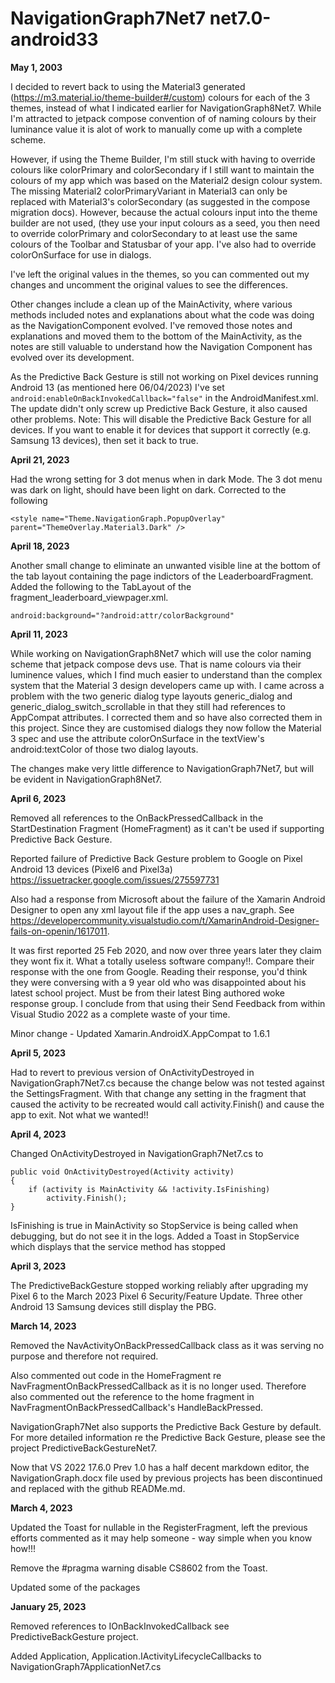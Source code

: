 # NavigationGraph7Net7 net7.0-android33
**May 1, 2003**

I decided to revert back to using the Material3 generated (https://m3.material.io/theme-builder#/custom) colours for each of the 3 themes, instead of what I indicated earlier for NavigationGraph8Net7. While I'm attracted to jetpack compose convention of of naming colours by their luminance value it is alot of work to manually come up with a complete scheme. 

However, if using the Theme Builder, I'm still stuck with having to override colours like colorPrimary and colorSecondary if I still want to maintain the colours of my app which was based on the Material2 design colour system. The missing Material2 colorPrimaryVariant in Material3 can only be replaced with Material3's colorSecondary (as suggested in the compose migration docs). However, because the actual colours input into the theme builder are not used, (they use your input colours as a seed, you then need to override colorPrimary and colorSecondary to at least use the same colours of the Toolbar and Statusbar of your app. I've also had to override colorOnSurface for use in dialogs.

I've left the original values in the themes, so you can commented out my changes and uncomment the original values to see the differences.
    
Other changes include a clean up of the MainActivity, where various methods included notes and explanations about what the code was doing as the NavigationComponent evolved. I've removed those notes and explanations and moved them to the bottom of the MainActivity, as the notes are still valuable to understand how the Navigation Component has evolved over its development. 

As the Predictive Back Gesture is still not working on Pixel devices running Android 13 (as mentioned here 06/04/2023) I've set ```android:enableOnBackInvokedCallback="false"``` in the AndroidManifest.xml. The update didn't only screw up Predictive Back Gesture, it also caused other problems. Note: This will disable the Predictive Back Gesture for all devices. If you want to enable it for devices that support it correctly (e.g. Samsung 13 devices), then set it back to true.


**April 21, 2023**

Had the wrong setting for 3 dot menus when in dark Mode.
The 3 dot menu was dark on light, should have been light on dark. Corrected to the following

```
<style name="Theme.NavigationGraph.PopupOverlay" parent="ThemeOverlay.Material3.Dark" />
```
**April 18, 2023**

Another small change to eliminate an unwanted visible line at the bottom of the tab layout containing the page indictors of the LeaderboardFragment. Added the following to the TabLayout of the fragment_leaderboard_viewpager.xml.

```
android:background="?android:attr/colorBackground"
```

**April 11, 2023**

While working on NavigationGraph8Net7 which will use the color naming scheme that jetpack compose devs use. That is name colours via their luminence values, which I find much easier to understand than the complex system that the Material 3 design developers came up with. I came across a problem with the two generic dialog type layouts generic_dialog and generic_dialog_switch_scrollable in that they still had references to AppCompat attributes. I corrected them and so have also corrected them in this project. Since they are customised dialogs they now follow the Material 3 spec and use the attribute colorOnSurface in the textView's android:textColor of those two dialog layouts. 

The changes make very little difference to NavigationGraph7Net7, but will be evident in NavigationGraph8Net7.

**April 6, 2023**

Removed all references to the OnBackPressedCallback in the StartDestination Fragment (HomeFragment) as it can't be used if supporting Predictive Back Gesture. 

Reported failure of Predictive Back Gesture problem to Google on Pixel Android 13 devices (Pixel6 and Pixel3a) https://issuetracker.google.com/issues/275597731

Also had a response from Microsoft about the failure of the Xamarin Android Designer to open any xml layout file if the app uses a nav_graph. See https://developercommunity.visualstudio.com/t/XamarinAndroid-Designer-fails-on-openin/1617011.

It was first reported 25 Feb 2020, and now over three years later they claim they wont fix it. What a totally useless software company!!. Compare their response with the one from Google. Reading their response, you'd think they were conversing with a 9 year old who was disappointed about his latest school project. Must be from their latest Bing authored woke response group. I conclude from that using their Send Feedback from within Visual Studio 2022 as a complete waste of your time.

Minor change - Updated Xamarin.AndroidX.AppCompat to 1.6.1

**April 5, 2023**

Had to revert to previous version of OnActivityDestroyed in NavigationGraph7Net7.cs because the change below was not tested against the SettingsFragment. With that change any setting in the fragment that caused the activity to be recreated would call activity.Finish() and cause the app to exit. Not what we wanted!!

**April 4, 2023**

Changed OnActivityDestroyed in NavigationGraph7Net7.cs to

```
public void OnActivityDestroyed(Activity activity)
{
    if (activity is MainActivity && !activity.IsFinishing)
        activity.Finish();
}
```

IsFinishing is true in MainActivity so StopService is being called when debugging, but do not see it in the logs. Added a Toast in StopService which displays that the service method has stopped

**April 3, 2023**

The PredictiveBackGesture stopped working reliably after upgrading my Pixel 6 to the March 2023 Pixel 6 Security/Feature Update. Three other Android 13 Samsung devices still display the PBG.



**March 14, 2023** 

Removed the NavActivityOnBackPressedCallback class as it was serving no purpose and therefore not required.

Also commented out code in the HomeFragment re NavFragmentOnBackPressedCallback as it is no longer used. Therefore also commented out the reference to the home fragment in NavFragmentOnBackPressedCallback's HandleBackPressed.

NavigationGraph7Net also supports the Predictive Back Gesture by default. For more detailed information re the Predictive Back Gesture, please see the project PredictiveBackGestureNet7.

Now that VS 2022 17.6.0 Prev 1.0 has a half decent markdown editor, the NavigationGraph.docx file used by previous projects has been discontinued and replaced with the github READMe.md.


**March 4,  2023** 

Updated the Toast for nullable in the RegisterFragment, left the previous efforts commented as it may help someone - way simple when you know how!!!

Remove the #pragma warning disable CS8602 from the Toast.

Updated some of the packages

**January 25, 2023**

Removed references to IOnBackInvokedCallback see PredictiveBackGesture project.

Added Application, Application.IActivityLifecycleCallbacks to NavigationGraph7ApplicationNet7.cs 
